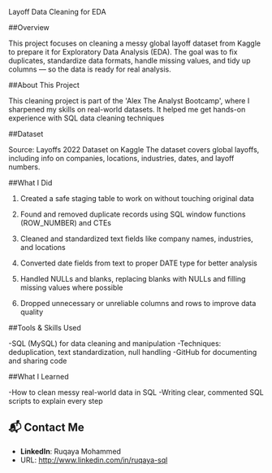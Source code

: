 
Layoff Data Cleaning for EDA


##Overview

This project focuses on cleaning a messy global layoff dataset from Kaggle to prepare it for Exploratory Data Analysis (EDA).
The goal was to fix duplicates, standardize data formats, handle missing values, and tidy up columns — 
so the data is ready for real analysis.


##About This Project

This cleaning project is part of the 'Alex The Analyst Bootcamp',
 where I sharpened my skills on real-world datasets.
It helped me get hands-on experience with SQL data cleaning techniques



##Dataset

Source: Layoffs 2022 Dataset on Kaggle
The dataset covers global layoffs, including info on companies, locations, industries, dates, and layoff numbers.


##What I Did

1. Created a safe staging table to work on without touching original data

2. Found and removed duplicate records using SQL window functions (ROW_NUMBER) and CTEs

3. Cleaned and standardized text fields like company names, industries, and locations

4. Converted date fields from text to proper DATE type for better analysis

5. Handled NULLs and blanks, replacing blanks with NULLs and filling missing values where possible

6. Dropped unnecessary or unreliable columns and rows to improve data quality



##Tools & Skills Used

-SQL (MySQL) for data cleaning and manipulation
-Techniques: deduplication, text standardization, null handling
-GitHub for documenting and sharing code


##What I Learned

-How to clean messy real-world data in SQL
-Writing clear, commented SQL scripts to explain every step

## 📬 Contact Me
- **LinkedIn**: Ruqaya Mohammed
- URL: http://www.linkedin.com/in/ruqaya-sql

